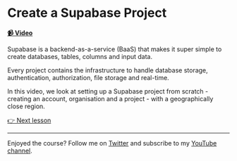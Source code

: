 # Create a Supabase Project

**[📹 Video](https://egghead.io/lessons/supabase-create-a-supabase-project)**

Supabase is a backend-as-a-service (BaaS) that makes it super simple to create databases, tables, columns and input data.

Every project contains the infrastructure to handle database storage, authentication, authorization, file storage and real-time.

In this video, we look at setting up a Supabase project from scratch - creating an account, organisation and a project - with a geographically close region.

[👉 Next lesson](/02-create-a-table-in-supabase)

---

Enjoyed the course? Follow me on [Twitter](https://twitter.com/_dijonmusters) and subscribe to my [YouTube channel](https://www.youtube.com/channel/UCPitAIwktfCfcMR4kDWebDQ).
